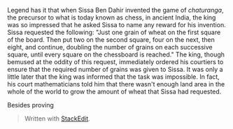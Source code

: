 
Legend has it that when Sissa Ben Dahir invented the game of *chaturanga*, the precursor to what is today known as chess, in ancient India, the king was so impressed that he asked Sissa to name any reward for his invention. Sissa requested the following: "Just one grain of wheat on the first square of the board. Then put two on the second square, four on the next, then eight, and continue, doubling the number of grains on each successive square, until every square on the chessboard is reached." The king, though bemused at the oddity of this request, immediately ordered his courtiers to ensure that the required number of grains was given to Sissa. It was only a little later that the king was informed that the task was impossible. In fact, his court mathematicians told him that there wasn't enough land area in the whole of the world to grow the amount of wheat that Sissa had requested.

Besides proving 

> Written with [StackEdit](https://stackedit.io/).
<!--stackedit_data:
eyJoaXN0b3J5IjpbMTcxMTQ0NTA2Niw3MzA5OTgxMTZdfQ==
-->
